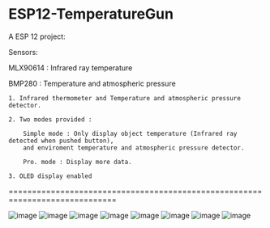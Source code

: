 # ESP12-TemperatureGun
A ESP 12 project:

Sensors:

MLX90614 : Infrared ray temperature 
    
BMP280 : Temperature and atmospheric pressure


    1. Infrared thermometer and Temperature and atmospheric pressure detector.
    
    2. Two modes provided : 
    
        Simple mode : Only display object temperature (Infrared ray detected when pushed button), 
        and enviroment temperature and atmospheric pressure detector.
        
        Pro. mode : Display more data.

    3. OLED display enabled
    
    
=============================================================================

![image](https://github.com/Kang-Jack/ESP12-TemperatureGun/raw/master/png/1.png)
![image](https://github.com/Kang-Jack/ESP12-TemperatureGun/raw/master/png/2.png)
![image](https://github.com/Kang-Jack/ESP12-TemperatureGun/raw/master/png/3.png)
![image](https://github.com/Kang-Jack/ESP12-TemperatureGun/raw/master/png/4.png)
![image](https://github.com/Kang-Jack/ESP12-TemperatureGun/raw/master/png/5.png)
![image](https://github.com/Kang-Jack/ESP12-TemperatureGun/raw/master/png/6.png)
![image](https://github.com/Kang-Jack/ESP12-TemperatureGun/raw/master/png/7.png)
![image](https://github.com/Kang-Jack/ESP12-TemperatureGun/raw/master/png/8.png)
    
    
